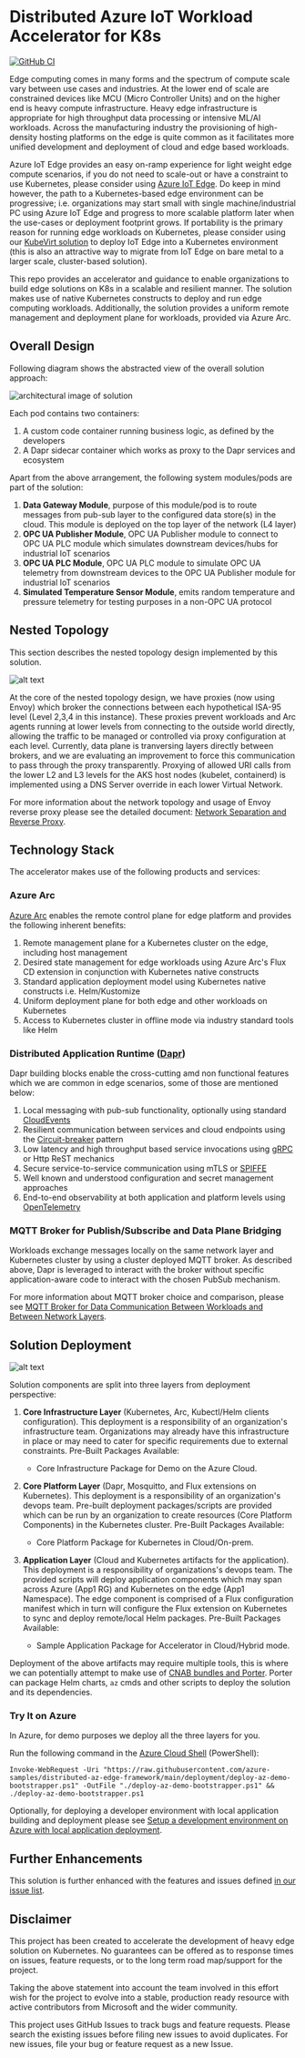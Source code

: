 # Distributed Azure IoT Workload Accelerator for K8s

[![GitHub CI](https://github.com/azure-samples/distributed-az-edge-framework/actions/workflows/CI.yml/badge.svg)](https://github.com/azure-samples/distributed-az-edge-framework/actions/workflows/CI.yml)

Edge computing comes in many forms and the spectrum of compute scale vary between use cases and industries. At the lower end of scale are constrained devices like MCU (Micro Controller Units) and on the higher end is heavy compute infrastructure. Heavy edge infrastructure is appropriate for high throughput data processing or intensive ML/AI workloads. Across the manufacturing industry the provisioning of high-density hosting platforms on the edge is quite common as it facilitates more unified development and deployment of cloud and edge based workloads.

Azure IoT Edge provides an easy on-ramp experience for light weight edge compute scenarios, if you do not need to scale-out or have a constraint to use Kubernetes, please consider using [Azure IoT Edge](https://azure.microsoft.com/en-gb/services/iot-edge/). Do keep in mind however, the path to a Kubernetes-based edge environment can be progressive; i.e. organizations may start small with single machine/industrial PC using Azure IoT Edge and progress to more scalable platform later when the use-cases or deployment footprint grows. If portability is the primary reason for running edge workloads on Kubernetes, please consider using our [KubeVirt solution](https://github.com/azure-samples/IoT-Edge-K8s-KubeVirt-Deployment) to deploy IoT Edge into a Kubernetes environment (this is also an attractive way to migrate from IoT Edge on bare metal to a larger scale, cluster-based solution).

This repo provides an accelerator and guidance to enable organizations to build edge solutions on K8s in a scalable and resilient manner. The solution makes use of native Kubernetes constructs to deploy and run edge computing workloads. Additionally, the solution provides a uniform remote management and deployment plane for workloads, provided via Azure Arc.

## Overall Design

Following diagram shows the abstracted view of the overall solution approach:

![architectural image of solution](architecture/hld.png "Edge on K8s")

Each pod contains two containers:

1. A custom code container running business logic, as defined by the developers
2. A Dapr sidecar container which works as proxy to the Dapr services and ecosystem

Apart from the above arrangement, the following system modules/pods are part of the solution:

1. **Data Gateway Module**, purpose of this module/pod is to route messages from pub-sub layer to the configured data store(s) in the cloud. This module is deployed on the top layer of the network (L4 layer)
2. **OPC UA Publisher Module**, OPC UA Publisher module to connect to OPC UA PLC module which simulates downstream devices/hubs for industrial IoT scenarios
3. **OPC UA PLC Module**, OPC UA PLC module to simulate OPC UA telemetry from downstream devices to the OPC UA Publisher module for industrial IoT scenarios
4. **Simulated Temperature Sensor Module**, emits random temperature and pressure telemetry for testing purposes in a non-OPC UA protocol

## Nested Topology

This section describes the nested topology design implemented by this solution.

![alt text](architecture/nested-topology-hld-envoy.png "Nested Toplogy")

At the core of the nested topology design, we have proxies (now using Envoy) which broker the connections between each hypothetical ISA-95 level (Level 2,3,4 in this instance). These proxies prevent workloads and Arc agents running at lower levels from connecting to the outside world directly, allowing the traffic to be managed or controlled via proxy configuration at each level. Currently, data plane is tranversing layers directly between brokers, and we are evaluating an improvement to force this communication to pass through the proxy transparently. 
Proxying of allowed URI calls from the lower L2 and L3 levels for the AKS host nodes (kubelet, containerd) is implemented using a DNS Server override in each lower Virtual Network.

For more information about the network topology and usage of Envoy reverse proxy please see the detailed document: [Network Separation and Reverse Proxy](./docs/reverseproxy.md).

## Technology Stack

The accelerator makes use of the following products and services:

### Azure Arc

[Azure Arc](https://docs.microsoft.com/en-us/azure/azure-arc/overview) enables the remote control plane for edge platform and provides the following inherent benefits:

1. Remote management plane for a Kubernetes cluster on the edge, including host management
2. Desired state management for edge workloads using Azure Arc's Flux CD extension in conjunction with Kubernetes native constructs
3. Standard application deployment model using Kubernetes native constructs i.e. Helm/Kustomize
4. Uniform deployment plane for both edge and other workloads on Kubernetes
5. Access to Kubernetes cluster in offline mode via industry standard tools like Helm

### Distributed Application Runtime ([Dapr](https://dapr.io/))

Dapr building blocks enable the cross-cutting amd non functional features which we are common in edge scenarios, some of those are mentioned below:

1. Local messaging with pub-sub functionality, optionally using standard [CloudEvents](https://cloudevents.io/)
2. Resilient communication between services and cloud endpoints using the [Circuit-breaker](https://docs.microsoft.com/en-us/azure/architecture/patterns/circuit-breaker) pattern
3. Low latency and high throughput based service invocations using [gRPC](https://grpc.io/) or Http ReST mechanics
4. Secure service-to-service communication using mTLS or [SPIFFE](https://spiffe.io/docs/latest/spiffe-about/overview/)
5. Well known and understood configuration and secret management approaches
6. End-to-end observability at both application and platform levels using [OpenTelemetry](https://opentelemetry.io/)

### MQTT Broker for Publish/Subscribe and Data Plane Bridging

Workloads exchange messages locally on the same network layer and Kubernetes cluster by using a cluster deployed MQTT broker. As described above, Dapr is leveraged to interact with the broker without specific application-aware code to interact with the chosen PubSub mechanism.

For more information about MQTT broker choice and comparison, please see [MQTT Broker for Data Communication Between Workloads and Between Network Layers](/docs/mqttbroker.md).

## Solution Deployment

![alt text](architecture/deployment-hld.png "Deployment Strategy")

Solution components are split into three layers from deployment perspective:

1. **Core Infrastructure Layer** (Kubernetes, Arc, Kubectl/Helm clients configuration).
   This deployment is a responsibility of an organization's infrastructure team. Organizations may already have this infrastructure in place or may need to cater for specific requirements due to external constraints. Pre-Built Packages Available:
    * Core Infrastructure Package for Demo on the Azure Cloud.
  
2. **Core Platform Layer** (Dapr, Mosquitto, and Flux extensions on Kubernetes).
   This deployment is a responsibility of an organization's devops team. Pre-built deployment packages/scripts are provided which can be run by an organization to create resources (Core Platform Components) in the Kubernetes cluster. Pre-Built Packages Available:
    * Core Platform Package for Kubernetes in Cloud/On-prem.
  
3. **Application Layer** (Cloud and Kubernetes artifacts for the application).
   This deployment is a responsibility of organizations's devops team. The provided scripts will deploy application components which may span across Azure (App1 RG) and Kubernetes on the edge (App1 Namespace). The edge component is comprised of a Flux configuration manifest which in turn will configure the Flux extension on Kubernetes to sync and deploy remote/local Helm packages. Pre-Built Packages Available:
    * Sample Application Package for Accelerator in Cloud/Hybrid mode.

Deployment of the above artifacts may require multiple tools, this is where we can potentially attempt to make use of [CNAB bundles and Porter](https://porter.sh/). Porter can package Helm charts, `az` cmds and other scripts to deploy the solution and its dependencies.

### Try It on Azure

In Azure, for demo purposes we deploy all the three layers for you.

Run the following command in the [Azure Cloud Shell](https://shell.azure.com/powershell) (PowerShell):

`Invoke-WebRequest -Uri "https://raw.githubusercontent.com/azure-samples/distributed-az-edge-framework/main/deployment/deploy-az-demo-bootstrapper.ps1" -OutFile "./deploy-az-demo-bootstrapper.ps1" && ./deploy-az-demo-bootstrapper.ps1`

Optionally, for deploying a developer environment with local application building and deployment please see [Setup a development environment on Azure with local application deployment](./deployment/deploy-dev.md).

## Further Enhancements

This solution is further enhanced with the features and issues defined [in our issue list](https://github.com/Azure-Samples/distributed-az-edge-framework/issues).

## Disclaimer

This project has been created to accelerate the development of heavy edge solution on Kubernetes.
No guarantees can be offered as to response times on issues, feature requests, or to the long term road map/support for the project.

Taking the above statement into account the team involved in this effort wish for the project to evolve into a stable, production ready resource with active contributors from Microsoft and the wider community.

This project uses GitHub Issues to track bugs and feature requests. Please search the existing issues before filing new issues to avoid duplicates. For new issues, file your bug or feature request as a new Issue.
